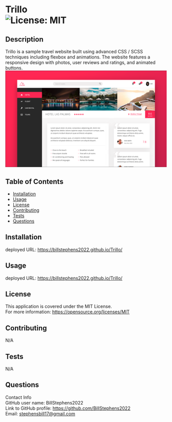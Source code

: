 # Trillo<br>![License: MIT](https://img.shields.io/badge/License-MIT-yellow.svg)

  ## Description

  Trillo is a sample travel website built using advanced CSS / SCSS techniques including flexbox and animations.  The website features a responsive design with photos, user reviews and ratings, and animated buttons.
  ![screenshot](img/screenshot.png)
  
  ## Table of Contents
  
  - [Installation](#installation)
  - [Usage](#usage)
  - [License](#license)
  - [Contributing](#contributing)
  - [Tests](#tests)
  - [Questions](#questions)
  
  ## Installation
  
  deployed URL:  https://billstephens2022.github.io/Trillo/
  
  ## Usage
  
  deployed URL:  https://billstephens2022.github.io/Trillo/

  ## License
This application is covered under the MIT License.
<br>For more information: https://opensource.org/licenses/MIT
  
  ## Contributing
  N/A
  
  ## Tests
  N/A

  ## Questions
  Contact Info<br>
  GitHub user name: BillStephens2022<br>
  Link to GitHub profile: https://github.com/BillStephens2022<br>
  Email: stephensbill17@gmail.com
  
